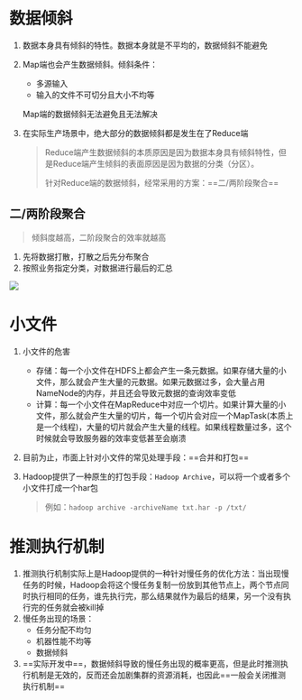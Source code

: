 # 数据倾斜

1. 数据本身具有倾斜的特性。数据本身就是不平均的，数据倾斜不能避免

2. Map端也会产生数据倾斜。倾斜条件：

   - 多源输入
   - 输入的文件不可切分且大小不均等

   Map端的数据倾斜无法避免且无法解决

3. 在实际生产场景中，绝大部分的数据倾斜都是发生在了Reduce端

   > Reduce端产生数据倾斜的本质原因是因为数据本身具有倾斜特性，但是Reduce端产生倾斜的表面原因是因为数据的分类（分区）。
   >
   > 针对Reduce端的数据倾斜，经常采用的方案：==二/两阶段聚合==

## 二/两阶段聚合

> 倾斜度越高，二阶段聚合的效率就越高

1. 先将数据打散，打散之后先分布聚合
2. 按照业务指定分类，对数据进行最后的汇总

![](https://note.youdao.com/yws/api/personal/file/C3D6A39FDB9A45488295E60001B1AD36?method=download&shareKey=7707b5e6af1354cc5feda562fb62ae52)



# 小文件

1. 小文件的危害

   - 存储：每一个小文件在HDFS上都会产生一条元数据。如果存储大量的小文件，那么就会产生大量的元数据。如果元数据过多，会大量占用NameNode的内存，并且还会导致元数据的查询效率变低
   - 计算：每一个小文件在MapReduce中对应一个切片。如果计算大量的小文件，那么就会产生大量的切片，每一个切片会对应一个MapTask(本质上是一个线程)，大量的切片就会产生大量的线程。如果线程数量过多，这个时候就会导致服务器的效率变低甚至会崩溃

2. 目前为止，市面上针对小文件的常见处理手段：==合并和打包==

3. Hadoop提供了一种原生的打包手段：`Hadoop Archive`，可以将一个或者多个小文件打成一个har包

   > 例如：`hadoop archive -archiveName txt.har -p /txt/`



# 推测执行机制

1. 推测执行机制实际上是Hadoop提供的一种针对慢任务的优化方法：当出现慢任务的时候，Hadoop会将这个慢任务复制一份放到其他节点上，两个节点同时执行相同的任务，谁先执行完，那么结果就作为最后的结果，另一个没有执行完的任务就会被kill掉 
2. 慢任务出现的场景：
   - 任务分配不均匀 
   - 机器性能不均等 
   - 数据倾斜
3. ==实际开发中==，数据倾斜导致的慢任务出现的概率更高，但是此时推测执行机制是无效的，反而还会加剧集群的资源消耗，也因此==一般会关闭推测执行机制==